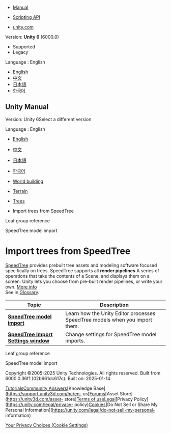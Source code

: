 [](https://docs.unity3d.com)

  * [Manual](../Manual/index.html)
  * [Scripting API](../ScriptReference/index.html)

  * [unity.com](https://unity.com/)

Version: **Unity 6** (6000.0)

  * Supported
  * Legacy

Language : English

  * [English](/Manual/SpeedTree-landing.html)
  * [中文](/cn/current/Manual/SpeedTree-landing.html)
  * [日本語](/ja/current/Manual/SpeedTree-landing.html)
  * [한국어](/kr/current/Manual/SpeedTree-landing.html)

[](https://docs.unity3d.com)

## Unity Manual

Version: Unity 6Select a different version

Language : English

  * [English](/Manual/SpeedTree-landing.html)
  * [中文](/cn/current/Manual/SpeedTree-landing.html)
  * [日本語](/ja/current/Manual/SpeedTree-landing.html)
  * [한국어](/kr/current/Manual/SpeedTree-landing.html)

  * [World building](CreatingEnvironments.html)
  * [Terrain](script-Terrain.html)
  * [Trees](terrain-Trees-Landing.html)
  * Import trees from SpeedTree

[](tree-Leaves.html)

Leaf group reference

[](SpeedTree.html)

SpeedTree model import

# Import trees from SpeedTree

[SpeedTree](https://store.speedtree.com/) provides prebuilt tree assets and
modeling software focused specifically on trees. SpeedTree supports all
**render pipelines** A series of operations that take the contents of a Scene,
and displays them on a screen. Unity lets you choose from pre-built render
pipelines, or write your own. [More info](render-pipelines.html)  
See in [Glossary](Glossary.html#Renderpipeline).

**Topic** | **Description**  
---|---  
[**SpeedTree model import**](SpeedTree.html) | Learn how the Unity Editor processes SpeedTree models when you import them.  
[**SpeedTree Import Settings window**](class-SpeedTreeImporter.html) | Change settings for SpeedTree model imports.  
  
[](tree-Leaves.html)

Leaf group reference

[](SpeedTree.html)

SpeedTree model import

Copyright ©2005-2025 Unity Technologies. All rights reserved. Built from
6000.0.36f1 (02b661dc617c). Built on: 2025-01-14.

[Tutorials](https://learn.unity.com/)[Community
Answers](https://answers.unity3d.com)[Knowledge
Base](https://support.unity3d.com/hc/en-
us)[Forums](https://forum.unity3d.com)[Asset Store](https://unity3d.com/asset-
store)[Terms of
use](https://docs.unity3d.com/Manual/TermsOfUse.html)[Legal](https://unity.com/legal)[Privacy
Policy](https://unity.com/legal/privacy-
policy)[Cookies](https://unity.com/legal/cookie-policy)[Do Not Sell or Share
My Personal Information](https://unity.com/legal/do-not-sell-my-personal-
information)

[Your Privacy Choices (Cookie Settings)](javascript:void\(0\);)

